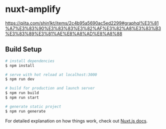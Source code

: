 # nuxt-amplify

https://qiita.com/shin1kt/items/2c4b95a5690ac5ed2299#graphql%E3%81%A7%E3%83%90%E3%83%83%E3%82%AF%E3%82%A8%E3%83%B3%E3%83%89%E3%81%AE%E8%A8%AD%E8%A8%88

## Build Setup

```bash
# install dependencies
$ npm install

# serve with hot reload at localhost:3000
$ npm run dev

# build for production and launch server
$ npm run build
$ npm run start

# generate static project
$ npm run generate
```

For detailed explanation on how things work, check out [Nuxt.js docs](https://nuxtjs.org).
